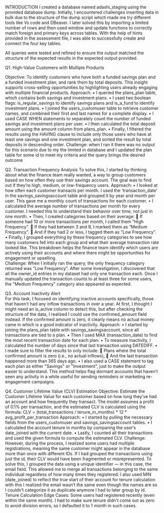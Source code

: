  INTRODUCTION
I created a database named adashi_staging using the provided database dump. Initially, I encountered challenges inserting data in bulk due to the structure of the dump script which made me try different tools like Vs code and DBeaver.  I later solved this by importing a limited number of rows and then used window  and update functions to correctly match foreign and primary keys across tables. With the help of hints provided in the assessment file, I was able to successfully create and connect the four key tables.

All queries were tested and refined to ensure the output matched the structure of the expected results in the expected output provided.

Q1. High-Value Customers with Multiple Products

Objective: To identify customers who have both a funded savings plan and a funded investment plan, and rank them by total deposits. This insight supports cross-selling opportunities by highlighting users already engaging with multiple financial products.
Approach:
•	I queried the plans_plan table, which contains both savings and investment plans.
•	I used two boolean flags: is_regular_savings to identify savings plans and is_a_fund to identify investment plans.
•	I joined the users_customuser table to retrieve customer names, and combined their first and last names for a complete display.
•	I used CASE WHEN statements to separately count the number of funded savings and investment plans per user.
•	I then calculated the total deposit amount using the amount column from plans_plan.
•	Finally, I filtered the results using the HAVING clause to include only those users who have at least one savings and one investment plan, and sorted the result by total deposits in descending order.
Challenge: when I ran it there was no output for this scenario due to my the limited in database and I updated the plan table for some id to meet my criteria and the query brings the desired outcome

 Q2. Transaction Frequency Analysis
To solve this, I started by thinking about what the finance team really wanted, a way to group customers based on how often they use their savings account. The goal was to find out if they’re high, medium, or low-frequency users.
 Approach:
•	 I looked at how often each customer transacts per month. I used the ‘transaction_date’ in the savings_savingsaccount table and grouped it by year and month per user. This gave me a monthly count of transactions for each customer.
•	I calculated the average number of transactions per month for every customer. I needed this to understand their behavior over time, not just in one month.
•	Then, I created categories based on their average:
	If someone had 10 or more transactions per month, I called them “High Frequency”.
	If they had between 3 and 9, I marked them as “Medium Frequency”.
	And if they had 2 or less, I tagged them as “Low Frequency”.
•	Finally, I grouped everything by these frequency categories to see how many customers fell into each group and what their average transaction rate looked like.
This breakdown helps the finance team identify which users are actively using their accounts and where there might be opportunities for engagement or upselling.  
Challenge:  When I initially ran the query, the only frequency category returned was "Low Frequency". After some investigation, I discovered that all the owner_id entries in my dataset had only one transaction each. Once I manually updated the transaction counts to at least three for some users, the "Medium Frequency" category also appeared as expected.

Q3. Account Inactivity Alert  
For this task, I focused on identifying inactive accounts specifically, those that haven’t had any inflow transactions in over a year.
At first, I thought I might need an is_active column to detect this, but after checking the structure of the data, I realized I could use the confirmed_amount field instead. If the confirmed amount is zero, it clearly means no actual money came in which is a good indicator of inactivity.
 Approach:
•	I started by joining the plans_plan table with savings_savingsaccount, since all transactions are tied to a plan.
•	Then I used MAX (transaction_date) to find the most recent transaction date for each plan.
•	To measure inactivity, I calculated the number of days since that last transaction using DATEDIFF.
•	I made sure to filter the results to only include:
	Plans where the total confirmed amount is zero (i.e., no actual inflows),
	And the last transaction happened more than 365 days ago.
•	I also used a CASE statement to tag each plan as either "Savings" or "Investment", just to make the output easier to understand.
This method helps flag dormant accounts that haven’t seen any activity in a while useful for sending reminders or marketing re-engagement campaigns.

Q4. Customer Lifetime Value (CLV) Estimation
Objective: Estimate the Customer Lifetime Value for each customer based on how long they’ve had an account and how frequently they transact. The model assumes a profit of 0.1% per transaction, and the estimated CLV is calculated using the formula:
 CLV = (total_transactions / tenure_in_months) * 12 * avg_profit_per_transaction
Approach:
•	I started by pulling the necessary fields from the users_customuser and savings_savingsaccount tables. 
•	I calculated the account tenure in months by comparing the user’s date_joined with the current date. 
•	Lastly, I counted all their transactions and used the given formula to compute the estimated CLV.
Challenge:  
However, during the process, I realized some users had multiple registrations, meaning the same customer might appear in the database more than once with different IDs. If I had grouped the transactions using just the id, their CLV would have been fragmented or misrepresented.
To solve this, I grouped the data using a unique identifier — in this case, the email field. This allowed me to merge all transactions belonging to the same individual regardless of how many times they registered. I also used MIN (date_joined) to reflect the true start of their account for tenure calculation with this I realized the email wasn’t the same even though the names are so I couldn’t categorize it as duplicate anymore I had to later group by id.
Tenure Calculation Edge Cases:
Some users had registered recently (even within the same month). I had to make sure tenure didn’t come out as zero to avoid division errors, so I defaulted it to 1 month in such cases.






	
